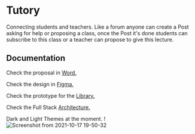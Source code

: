 # Tutory
Connecting students and teachers. Like a forum anyone can create a Post asking for help or proposing a class, once the Post it's done students can subscribe to this class or a teacher can propose to give this lecture.

## Documentation

Check the proposal in [Word.](https://docs.google.com/document/d/14mxN7iK4Ddms988LjxRuGUUeWWw6vdrB7YEPxypIx9Y/edit?usp=sharing)

Check the design in [Figma.](https://www.figma.com/file/y98WQOIVdZmXM8pGJS3JTM/TUTORY?node-id=0%3A1)

Check the prototype for the [Library.](https://www.figma.com/proto/y98WQOIVdZmXM8pGJS3JTM/TUTORY?node-id=309%3A442&scaling=scale-down&page-id=0%3A1)

Check the Full Stack [Architecture.](https://excalidraw.com/#json=4734316953206784,HQI_edHPYlSnup531edLag)

Dark and Light Themes at the moment. !
![Screenshot from 2021-10-17 19-50-32](https://user-images.githubusercontent.com/66746179/137638971-ae6a2431-d348-429f-a67e-6c3bed3689b0.png)
